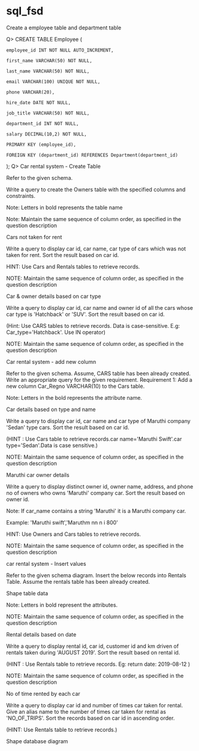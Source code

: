 # sql_fsd
Create a employee table and department table  

 

Q> CREATE TABLE Employee ( 

    employee_id INT NOT NULL AUTO_INCREMENT, 

    first_name VARCHAR(50) NOT NULL, 

    last_name VARCHAR(50) NOT NULL, 

    email VARCHAR(100) UNIQUE NOT NULL, 

    phone VARCHAR(20), 

    hire_date DATE NOT NULL, 

    job_title VARCHAR(50) NOT NULL, 

    department_id INT NOT NULL, 

    salary DECIMAL(10,2) NOT NULL, 

    PRIMARY KEY (employee_id), 

    FOREIGN KEY (department_id) REFERENCES Department(department_id) 

); 
Q> Car rental system - Create Table 

Refer to the given schema. 

Write a query to create the Owners table with the specified columns and constraints. 

Note: Letters in bold represents the table name 

Note: Maintain the same sequence of column order, as specified in the question description 

Cars not taken for rent 

Write a query to display car id, car name, car type of cars which was not taken for rent. Sort the result based on car id. 

HINT: Use Cars and Rentals tables to retrieve records. 

NOTE: Maintain the same sequence of column order, as specified in the question description 

 

Car & owner details based on car type 

Write a query to display car id, car name and owner id of all the cars whose car type is 'Hatchback' or 'SUV'. Sort the result based on car id. 

(Hint: Use CARS tables to retrieve records. Data is case-sensitive. E.g: Car_type='Hatchback'. Use IN operator) 

NOTE: Maintain the same sequence of column order, as specified in the question description 

 

Car rental system - add new column 

Refer to the given schema. Assume, CARS table has been already created. Write an appropriate query for the given requirement. 
Requirement 1: Add a new column Car_Regno VARCHAR(10) to the Cars table. 

Note: Letters in the bold represents the attribute name. 

Car details based on type and name 

Write a query to display car id, car name and car type of Maruthi company 'Sedan' type cars. Sort the result based on car id. 

(HINT : Use Cars table to retrieve records.car name='Maruthi Swift'.car type='Sedan'.Data is case sensitive.) 

NOTE: Maintain the same sequence of column order, as specified in the question description 

Maruthi car owner details 

Write a query to display distinct owner id, owner name, address, and phone no of owners who owns 'Maruthi' company car. Sort the result based on owner id. 

Note: If car_name contains a string 'Maruthi' it is a Maruthi company car. 

Example: 'Maruthi swift','Maruthm nn n i 800' 

HINT: Use Owners and Cars tables to retrieve records. 

NOTE: Maintain the same sequence of column order, as specified in the question description 

car rental system - Insert values 

Refer to the given schema diagram. Insert the below records into Rentals Table. Assume the rentals table has been already created. 

Shape table data 

Note: Letters in bold represent the attributes. 

NOTE: Maintain the same sequence of column order, as specified in the question description 

 

 

Rental details based on date 

Write a query to display rental id, car id, customer id and km driven of rentals taken during 'AUGUST 2019'. Sort the result based on rental id. 

(HINT : Use Rentals table to retrieve records. Eg: return date: 2019-08-12 ) 

NOTE: Maintain the same sequence of column order, as specified in the question description 

No of time rented by each car 

Write a query to display car id and number of times car taken for rental. Give an alias name to the number of times car taken for rental as 'NO_OF_TRIPS'. Sort the records based on car id in ascending order. 

(HINT: Use Rentals table to retrieve records.) 

 

Shape database diagram 


